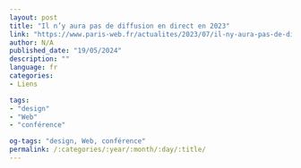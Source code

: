 ```yaml
---
layout: post
title: "Il n’y aura pas de diffusion en direct en 2023"
link: "https://www.paris-web.fr/actualites/2023/07/il-ny-aura-pas-de-diffusion-en-direct-en-2023.php"
author: N/A
published_date: "19/05/2024"
description: ""
language: fr
categories:
- Liens

tags:
- "design"
- "Web"
- "conférence"

og-tags: "design, Web, conférence"
permalink: /:categories/:year/:month/:day/:title/
---
```

